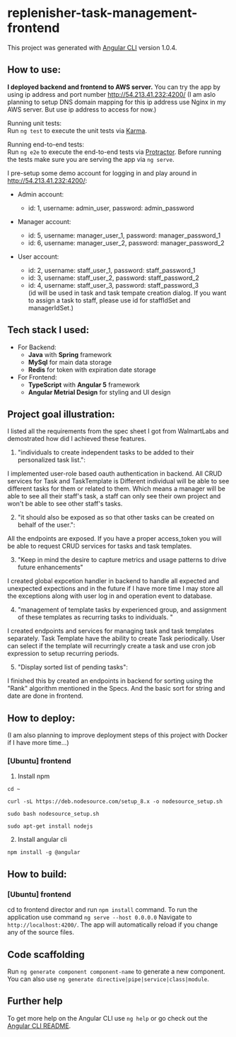 # replenisher-task-management-frontend

This project was generated with [Angular CLI](https://github.com/angular/angular-cli) version 1.0.4.

## How to use:
**I deployed backend and frontend to AWS server.** You can try the app by using ip address and port number http://54.213.41.232:4200/ (I am aslo planning to setup DNS domain mapping for this ip address use Nginx in my AWS server. But use ip address to access for now.)   

Running unit tests:    
Run `ng test` to execute the unit tests via [Karma](https://karma-runner.github.io).

Running end-to-end tests:   
Run `ng e2e` to execute the end-to-end tests via [Protractor](http://www.protractortest.org/).
Before running the tests make sure you are serving the app via `ng serve`.

I pre-setup some demo account for logging in and play around in http://54.213.41.232:4200/:     

- Admin account: 
	- id: 1, username: admin_user, password: admin_password     

- Manager account: 
	- id: 5, username: manager_user_1, password: manager_password_1 
	- id: 6, username: manager_user_2, password: manager_password_2    

- User account: 
	- id: 2, username: staff_user_1, password: staff_password_1
	- id: 3, username: staff_user_2, password: staff_password_2 
	- id: 4, username: staff_user_3, password: staff_password_3       
(id will be used in task and task tempate creation dialog. If you want to assign a task to staff, please use id for staffIdSet and managerIdSet.)

## Tech stack I used:
- For Backend:
	- **Java** with **Spring** framework
	- **MySql** for main data storage
	- **Redis** for token with expiration date storage 
- For Frontend:
	- **TypeScript** with **Angular 5** framework
	- **Angular Metrial Design** for styling and UI design
	
## Project goal illustration:
I listed all the requirements from the spec sheet I got from WalmartLabs and demostrated how did I achieved these features.

1. "individuals to create independent tasks to be added to their personalized task list.":   

I implemented user-role based oauth authentication in backend. All CRUD services for Task and TaskTemplate is 
Different individual will be able to see different tasks for them or related to them. Which means a manager will be able to see all their staff's task, a staff can only see their own project and won't be able to see other staff's tasks.

2. "it should also be exposed as so that other tasks can be created on behalf of the user.":

All the endpoints are exposed. If you have a proper access_token you will be able to request CRUD services for tasks and task templates.

3. "Keep in mind the desire to capture metrics and usage patterns to drive future enhancements"

I created global expcetion handler in backend to handle all expected and unexpected expections and in the future if I have more time I may store all the exceptions along with user log in and operation event to database.

4. "management of template tasks by experienced group, and assignment of these templates as recurring tasks to individuals.  "

I created endpoints and services for managing task and task templates separately. Task Template have the ability to create Task periodically. User can select if the template will recurringly create a task and use cron job expression to setup recurring periods.

5. "Display sorted list of pending tasks":

I finished this by created an endpoints in backend for sorting using the "Rank" algorithm mentioned in the Specs. And the basic sort for string and date are done in frontend.

## How to deploy: 
(I am also planning to improve deployment steps of this project with Docker if I have more time...)

### [Ubuntu] frontend
1. Install npm

`cd ~`	

`curl -sL https://deb.nodesource.com/setup_8.x -o nodesource_setup.sh`	

`sudo bash nodesource_setup.sh`	

`sudo apt-get install nodejs`	


2. Install angular cli

`npm install -g @angular `	

## How to build:
### [Ubuntu] frontend
cd to frontend director and run `npm install` command.
To run the application use command `ng serve --host 0.0.0.0` Navigate to `http://localhost:4200/`. The app will automatically reload if you change any of the source files.

## Code scaffolding

Run `ng generate component component-name` to generate a new component. You can also use `ng generate directive|pipe|service|class|module`.

## Further help

To get more help on the Angular CLI use `ng help` or go check out the [Angular CLI README](https://github.com/angular/angular-cli/blob/master/README.md).

